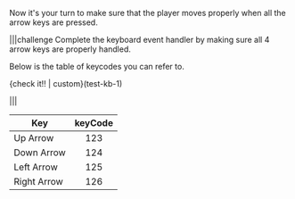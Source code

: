 Now it's your turn to make sure that the player moves properly when all the arrow keys are pressed.

|||challenge
Complete the keyboard event handler by making sure all 4 arrow keys are properly handled. 

Below is the table of keycodes you can refer to.

{check it!! | custom}(test-kb-1)

|||

| Key | keyCode |
|-|:-:|
| Up Arrow | 123 |
| Down Arrow | 124 |
| Left Arrow | 125 |
| Right Arrow | 126 |
